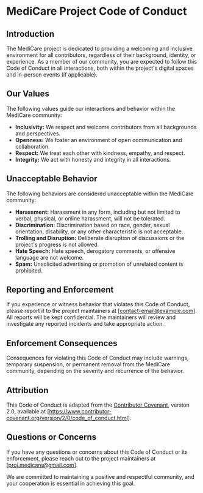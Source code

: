 # MediCare Project Code of Conduct

## Introduction

The MediCare project is dedicated to providing a welcoming and inclusive environment for all contributors, regardless of their background, identity, or experience. As a member of our community, you are expected to follow this Code of Conduct in all interactions, both within the project's digital spaces and in-person events (if applicable).

## Our Values

The following values guide our interactions and behavior within the MediCare community:

- **Inclusivity:** We respect and welcome contributors from all backgrounds and perspectives.
- **Openness:** We foster an environment of open communication and collaboration.
- **Respect:** We treat each other with kindness, empathy, and respect.
- **Integrity:** We act with honesty and integrity in all interactions.

## Unacceptable Behavior

The following behaviors are considered unacceptable within the MediCare community:

- **Harassment:** Harassment in any form, including but not limited to verbal, physical, or online harassment, will not be tolerated.
- **Discrimination:** Discrimination based on race, gender, sexual orientation, disability, or any other characteristic is not acceptable.
- **Trolling and Disruption:** Deliberate disruption of discussions or the project's progress is not allowed.
- **Hate Speech:** Hate speech, derogatory comments, or offensive language are not welcome.
- **Spam:** Unsolicited advertising or promotion of unrelated content is prohibited.

## Reporting and Enforcement

If you experience or witness behavior that violates this Code of Conduct, please report it to the project maintainers at [contact-email@example.com]. All reports will be kept confidential. The maintainers will review and investigate any reported incidents and take appropriate action.

## Enforcement Consequences

Consequences for violating this Code of Conduct may include warnings, temporary suspension, or permanent removal from the MediCare community, depending on the severity and recurrence of the behavior.

## Attribution

This Code of Conduct is adapted from the [Contributor Covenant](https://www.contributor-covenant.org/), version 2.0, available at [https://www.contributor-covenant.org/version/2/0/code_of_conduct.html].

## Questions or Concerns

If you have any questions or concerns about this Code of Conduct or its enforcement, please reach out to the project maintainers at [proj.medicare@gmail.com].

We are committed to maintaining a positive and respectful community, and your cooperation is essential in achieving this goal.
